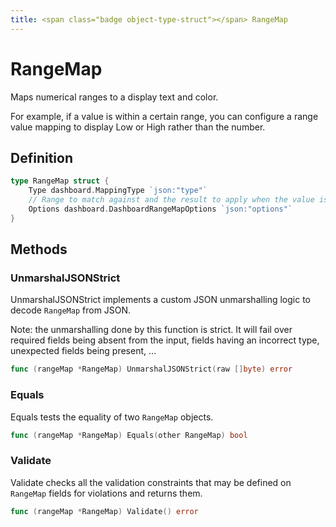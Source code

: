 ```yaml
---
title: <span class="badge object-type-struct"></span> RangeMap
---
```

# <span class="badge object-type-struct"></span> RangeMap

Maps numerical ranges to a display text and color.

For example, if a value is within a certain range, you can configure a range value mapping to display Low or High rather than the number.

## Definition

```go
type RangeMap struct {
    Type dashboard.MappingType `json:"type"`
    // Range to match against and the result to apply when the value is within the range
    Options dashboard.DashboardRangeMapOptions `json:"options"`
}
```
## Methods

### <span class="badge object-method"></span> UnmarshalJSONStrict

UnmarshalJSONStrict implements a custom JSON unmarshalling logic to decode `RangeMap` from JSON.

Note: the unmarshalling done by this function is strict. It will fail over required fields being absent from the input, fields having an incorrect type, unexpected fields being present, …

```go
func (rangeMap *RangeMap) UnmarshalJSONStrict(raw []byte) error
```

### <span class="badge object-method"></span> Equals

Equals tests the equality of two `RangeMap` objects.

```go
func (rangeMap *RangeMap) Equals(other RangeMap) bool
```

### <span class="badge object-method"></span> Validate

Validate checks all the validation constraints that may be defined on `RangeMap` fields for violations and returns them.

```go
func (rangeMap *RangeMap) Validate() error
```

